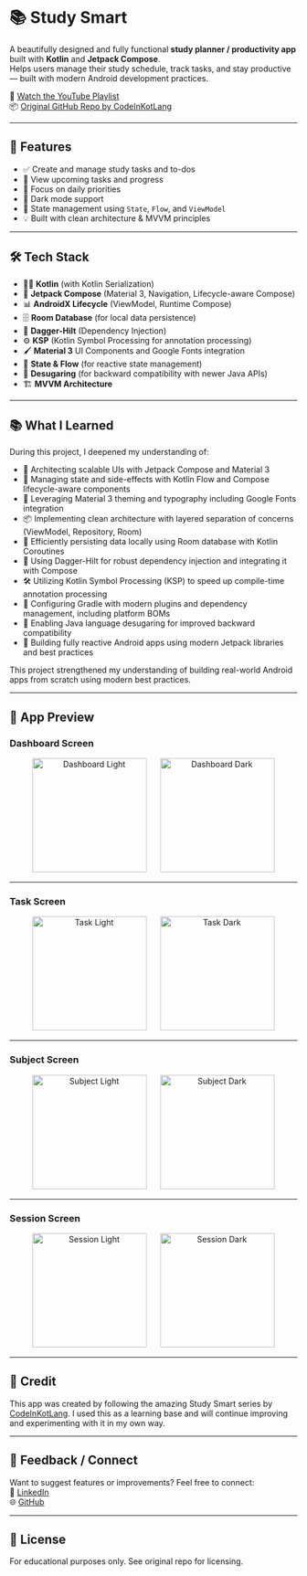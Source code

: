 # 📚 Study Smart

A beautifully designed and fully functional **study planner / productivity app** built with **Kotlin** and **Jetpack Compose**.  
Helps users manage their study schedule, track tasks, and stay productive — built with modern Android development practices.

🎥 [Watch the YouTube Playlist](https://youtube.com/playlist?list=PL1b73-6UjePA9ck6zJjMJoq_8TOxBgdsc&si=eVRyaCRmerXFBr-h)  
📦 [Original GitHub Repo by CodeInKotLang](https://github.com/CodeInKotLang/StudySmart/tree/%237_Final_App)

---

## 🌟 Features

- ✅ Create and manage study tasks and to-dos
- 📅 View upcoming tasks and progress
- 🎯 Focus on daily priorities
- 🌙 Dark mode support
- 🔄 State management using `State`, `Flow`, and `ViewModel`
- 💡 Built with clean architecture & MVVM principles

---

## 🛠 Tech Stack

- 🧑‍💻 **Kotlin** (with Kotlin Serialization)  
- 🎨 **Jetpack Compose** (Material 3, Navigation, Lifecycle-aware Compose)  
- 📊 **AndroidX Lifecycle** (ViewModel, Runtime Compose)  
- 🗄️ **Room Database** (for local data persistence)  
- 🧩 **Dagger-Hilt** (Dependency Injection)  
- ⚙️ **KSP** (Kotlin Symbol Processing for annotation processing)  
- 🖌️ **Material 3** UI Components and Google Fonts integration  
- 🔄 **State & Flow** (for reactive state management)  
- 🔧 **Desugaring** (for backward compatibility with newer Java APIs)  
- 🏗️ **MVVM Architecture**  

---

## 📚 What I Learned

During this project, I deepened my understanding of:

- 🧱 Architecting scalable UIs with Jetpack Compose and Material 3  
- 🧠 Managing state and side-effects with Kotlin Flow and Compose lifecycle-aware components  
- 🎨 Leveraging Material 3 theming and typography including Google Fonts integration  
- 📦 Implementing clean architecture with layered separation of concerns (ViewModel, Repository, Room)  
- 💾 Efficiently persisting data locally using Room database with Kotlin Coroutines  
- 🧩 Using Dagger-Hilt for robust dependency injection and integrating it with Compose  
- 🛠 Utilizing Kotlin Symbol Processing (KSP) to speed up compile-time annotation processing  
- 🔧 Configuring Gradle with modern plugins and dependency management, including platform BOMs  
- 🔄 Enabling Java language desugaring for improved backward compatibility  
- 🚀 Building fully reactive Android apps using modern Jetpack libraries and best practices  

This project strengthened my understanding of building real-world Android apps from scratch using modern best practices.

---

## 🎥 App Preview


### Dashboard Screen

<p align="center">
  <img src="https://github.com/user-attachments/assets/17142590-6192-4bc1-b358-16fbea7edc57" width="200" alt="Dashboard Light" />
  &nbsp;&nbsp;&nbsp;&nbsp;
  <img src="https://github.com/user-attachments/assets/6c98519a-444f-4a1a-b4b3-88075ab35024" width="200" alt="Dashboard Dark" />
</p>

---

### Task Screen

<p align="center">
  <img src="https://github.com/user-attachments/assets/a5a50801-c561-431b-a570-7b2dbc303648" width="200" alt="Task Light" />
  &nbsp;&nbsp;&nbsp;&nbsp;
  <img src="https://github.com/user-attachments/assets/2c74d61f-7918-464d-9f10-3911e248c77d" width="200" alt="Task Dark" />
</p>

---

### Subject Screen

<p align="center">
  <img src="https://github.com/user-attachments/assets/decf40e6-1246-4516-a4f2-03a8d7895966" width="200" alt="Subject Light" />
  &nbsp;&nbsp;&nbsp;&nbsp;
  <img src="https://github.com/user-attachments/assets/a6d5bf6c-262f-49dc-97f8-7cbcb367bbaf" width="200" alt="Subject Dark" />
</p>

---

### Session Screen

<p align="center">
  <img src="https://github.com/user-attachments/assets/091a6b71-90e8-4c7d-9cc7-8c99caa38193" width="200" alt="Session Light" />
  &nbsp;&nbsp;&nbsp;&nbsp;
  <img src="https://github.com/user-attachments/assets/5d63fd01-5b3d-4ed9-b126-88439b6a1eec" width="200" alt="Session Dark" />
</p>


---

## 🙌 Credit

This app was created by following the amazing Study Smart series by [CodeInKotLang](https://youtube.com/playlist?list=PL1b73-6UjePA9ck6zJjMJoq_8TOxBgdsc&si=eVRyaCRmerXFBr-h).
I used this as a learning base and will continue improving and experimenting with it in my own way.

---

## 📩 Feedback / Connect

Want to suggest features or improvements? Feel free to connect:  
🔗 [LinkedIn](www.linkedin.com/in/rohan-singh-rawat-78614a263)  
🌐 [GitHub](https://github.com/Rohan010101)

---

## 📄 License

For educational purposes only. See original repo for licensing.
